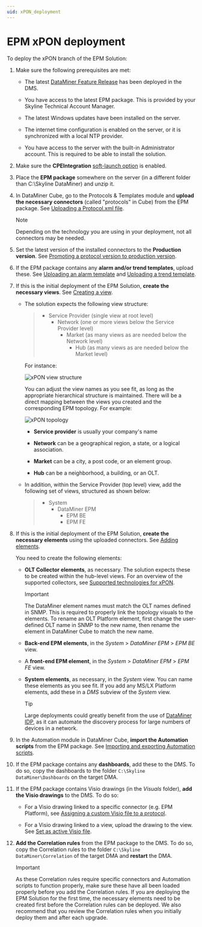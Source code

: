 ```yaml
---
uid: xPON_deployment
---
```


# EPM xPON deployment

To deploy the xPON branch of the EPM Solution:

1. Make sure the following prerequisites are met:

   - The latest [DataMiner Feature Release](https://community.dataminer.services/dataminer-server-upgrade-packages/) has been deployed in the DMS.

   - You have access to the latest EPM package. This is provided by your Skyline Technical Account Manager.

   - The latest Windows updates have been installed on the server.

   - The internet time configuration is enabled on the server, or it is synchronized with a local NTP provider.

   - You have access to the server with the built-in Administrator account. This is required to be able to install the solution.

1. Make sure the **CPEIntegration** [soft-launch option](xref:SoftLaunchOptions) is enabled.

1. Place the **EPM package** somewhere on the server (in a different folder than C:\\Skyline DataMiner) and unzip it.

1. In DataMiner Cube, go to the Protocols & Templates module and **upload the necessary connectors** (called "protocols" in Cube) from the EPM package. See [Uploading a Protocol.xml file](xref:Adding_a_protocol_or_protocol_version_to_your_DataMiner_System#uploading-a-protocolxml-file).

   > [!NOTE]
   > Depending on the technology you are using in your deployment, not all connectors may be needed.

1. Set the latest version of the installed connectors to the **Production version**. See [Promoting a protocol version to production version](xref:Promoting_a_protocol_version_to_production_version).

1. If the EPM package contains any **alarm and/or trend templates**, upload these. See [Uploading an alarm template](xref:Uploading_an_alarm_template) and [Uploading a trend template](xref:Adding_and_deleting_trend_templates#uploading-a-trend-template).

1. If this is the initial deployment of the EPM Solution, **create the necessary views**. See [Creating a view](xref:Managing_views#creating-a-view).

   - The solution expects the following view structure:

     > - Service Provider (single view at root level)
     >   - Network (one or more views below the Service Provider level)
     >     - Market (as many views as are needed below the Network level)
     >       - Hub (as many views as are needed below the Market level)

     For instance:

     ![xPON view structure](~/user-guide/images/EPM_GPON_views.png)

     You can adjust the view names as you see fit, as long as the appropriate hierarchical structure is maintained. There will be a direct mapping between the views you created and the corresponding EPM topology. For example:

     ![xPON topology](~/user-guide/images/EPM_GPON_Topology.png)

     - **Service provider** is usually your company's name

     - **Network** can be a geographical region, a state, or a logical association.

     - **Market** can be a city, a post code, or an element group.

     - **Hub** can be a neighborhood, a building, or an OLT.

   - In addition, within the Service Provider (top level) view, add the following set of views, structured as shown below:

     > - System
     >   - DataMiner EPM
     >     - EPM BE
     >     - EPM FE

1. If this is the initial deployment of the EPM Solution, **create the necessary elements** using the uploaded connectors. See [Adding elements](xref:Adding_elements).

   You need to create the following elements:

   - **OLT Collector elements**, as necessary. The solution expects these to be created within the hub-level views. For an overview of the supported collectors, see [Supported technologies for xPON](xref:xPON_supported_technologies).

     > [!IMPORTANT]
     > The DataMiner element names must match the OLT names defined in SNMP. This is required to properly link the topology visuals to the elements. To rename an OLT Platform element, first change the user-defined OLT name in SNMP to the new name, then rename the element in DataMiner Cube to match the new name.

   - **Back-end EPM elements**, in the *System* > *DataMiner EPM* > *EPM BE* view.

   - A **front-end EPM element**, in the *System* > *DataMiner EPM* > *EPM FE* view.

   - **System elements**, as necessary, in the *System* view. You can name these elements as you see fit. If you add any MS/LX Platform elements, add these in a *DMS* subview of the *System* view.

     > [!TIP]
     > Large deployments could greatly benefit from the use of [DataMiner IDP](xref:SolIDP), as it can automate the discovery process for large numbers of devices in a network.

1. In the Automation module in DataMiner Cube, **import the Automation scripts** from the EPM package. See [Importing and exporting Automation scripts](xref:Managing_Automation_scripts#importing-and-exporting-automation-scripts).

1. If the EPM package contains any **dashboards**, add these to the DMS. To do so, copy the dashboards to the folder `C:\Skyline DataMiner\Dashboards` on the target DMA.

1. If the EPM package contains Visio drawings (in the *Visuals* folder), **add the Visio drawings** to the DMS. To do so:

   - For a Visio drawing linked to a specific connector (e.g. EPM Platform), see [Assigning a custom Visio file to a protocol](xref:Managing_Visio_files_linked_to_protocols#assigning-a-custom-visio-file-to-a-protocol).

   - For a Visio drawing linked to a view, upload the drawing to the view. See [Set as active Visio file](xref:Editing_a_visual_overview_in_DataMiner_Cube#set-as-active-visio-file).

1. **Add the Correlation rules** from the EPM package to the DMS. To do so, copy the Correlation rules to the folder `C:\Skyline DataMiner\Correlation` of the target DMA and **restart** the DMA.

   > [!IMPORTANT]
   > As these Correlation rules require specific connectors and Automation scripts to function properly, make sure these have all been loaded properly before you add the Correlation rules. If you are deploying the EPM Solution for the first time, the necessary elements need to be created first before the Correlation rules can be deployed. We also recommend that you review the Correlation rules when you initially deploy them and after each upgrade.
